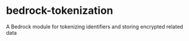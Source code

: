 # bedrock-tokenization
A Bedrock module for tokenizing identifiers and storing encrypted related data
